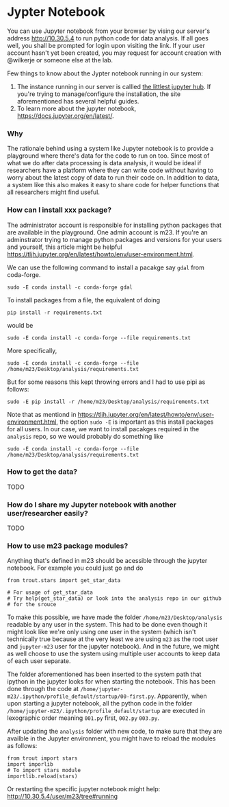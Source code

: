 # Jypter Notebook

You can use Jupyter notebook from your browser by vising our server's
address http://10.30.5.4 to run python code for data analysis. If all
goes well, you shall be prompted for login upon visiting the link. If
your user account hasn't yet been created, you may request for account
creation with @wilkerje or someone else at the lab.

Few things to know about the Jypter notebook running in our system:
1. The instance running in our server is callled [the littlest jupyter
   hub](https://tljh.jupyter.org/en/latest/install/custom-server.html).
If you're trying to manage/configure the installation, the site
aforementioned has several helpful guides.
1. To learn more about the jupyter notebook, https://docs.jupyter.org/en/latest/.   

### Why
The rationale behind using a system like Jupyter notebook is to
provide a playground where there's data for the code to run on too.
Since most of what we do after data processing is data analysis, it
would be ideal if researchers have a platform where they can write
code without having to worry about the latest copy of data to run
their code on. In addition to data, a system like this also makes it
easy to share code for helper functions that all researchers might
find useful. 

### How can I install xxx package?
The administrator account is responsible for installing python
packages that are available in the playground. One admin account is
m23. If you're an adminstrator trying to manage python packages and
versions for your users and yourself, this article might be helpful
https://tljh.jupyter.org/en/latest/howto/env/user-environment.html.   

We can use the following command to install a pacakge say `gdal` from
coda-forge.
```
sudo -E conda install -c conda-forge gdal
``` 

To install packages from a file, the equivalent of doing 

```
pip install -r requirements.txt
```

would be 

```
sudo -E conda install -c conda-forge --file requirements.txt
```

More specifically,

```
sudo -E conda install -c conda-forge --file /home/m23/Desktop/analysis/requirements.txt
```

But for some reasons this kept throwing errors and I had to use pipi
as follows:

```
sudo -E pip install -r /home/m23/Desktop/analysis/requirements.txt
```

Note that as mentiond in
https://tljh.jupyter.org/en/latest/howto/env/user-environment.html, 
the option `sudo -E` is important as this install packages for all
users. In our case, we want to install pacakges required in the
`analysis` repo, so we would probably do something like

```
sudo -E conda install -c conda-forge --file
/home/m23/Desktop/analysis/requirements.txt
```




### How to get the data?
TODO

### How do I share my Jupyter notebook with another user/researcher easily?
TODO

### How to use m23 package modules?
Anything that's defined in m23 should be acessible through the jupyter
notebook. For example you could just go and do 

```
from trout.stars import get_star_data

# For usage of get_star_data
# Try help(get_star_data) or look into the analysis repo in our github
# for the srouce
```

To make this possible, we have made the folder
`/home/m23/Desktop/analysis` readable by any user in the system.
This had to be done even though it might look like we're only using
one user in the system (which isn't technically true because at the
very least we are using `m23` as the root user and `jupyter-m23` user
for the jupyter notebook). And in the future, we might as well choose
to use the system using multiple user accounts to keep data of each
user separate.

The folder aforementioned has been inserted to the system path that
ipython in the jupyter looks for when starting the notebook. This has
been done through the code at `/home/jupyter-m23/.ipython/profile_default/startup/00-first.py`.
Apparently, when upon starting a jupyter notebook, all the python code
in the folder `/home/jupyter-m23/.ipython/profile_default/startup` are
executed in lexographic order meaning `001.py` first, `002.py`
`003.py`. 

After updating the `analysis` folder with new code, to make sure that
they are availble in the Jupyter environment, you might have to reload
the modules as follows:
```
from trout import stars
import imporlib
# To import stars module
importlib.reload(stars)
```
Or restarting the specific jupyter notebook might help:
<http://10.30.5.4/user/m23/tree#running>
